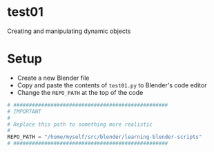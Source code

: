 # test01
Creating and manipulating dynamic objects

# Setup
* Create a new Blender file
* Copy and paste the contents of `test01.py` to Blender's code editor
* Change the `REPO_PATH` at the top of the code

```python
# ##################################################
# IMPORTANT
#
# Replace this path to something more realistic
#
REPO_PATH = "/home/myself/src/blender/learning-blender-scripts"
# ##################################################
```
